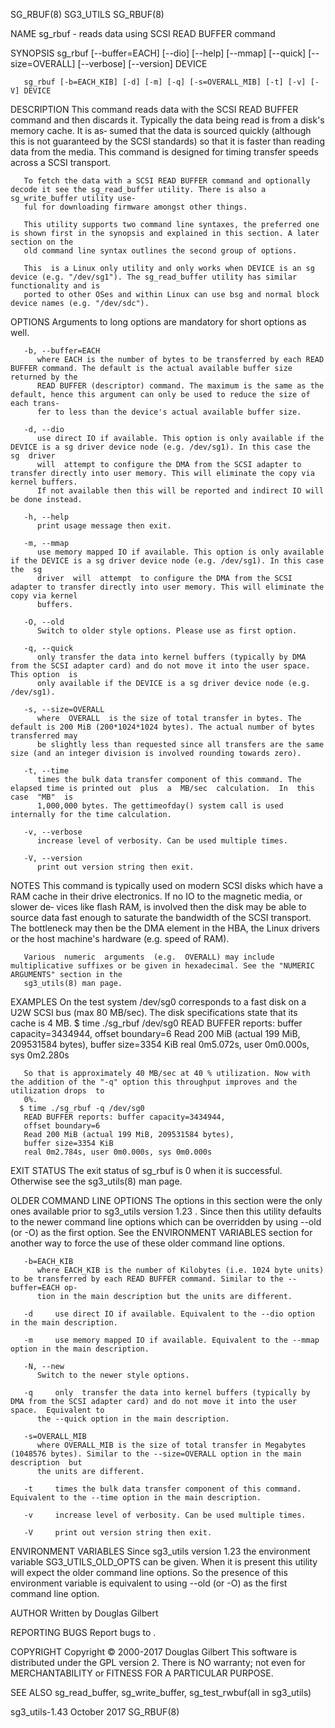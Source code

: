 SG_RBUF(8)								   SG3_UTILS								    SG_RBUF(8)

NAME
       sg_rbuf - reads data using SCSI READ BUFFER command

SYNOPSIS
       sg_rbuf [--buffer=EACH] [--dio] [--help] [--mmap] [--quick] [--size=OVERALL] [--verbose] [--version] DEVICE

       sg_rbuf [-b=EACH_KIB] [-d] [-m] [-q] [-s=OVERALL_MIB] [-t] [-v] [-V] DEVICE

DESCRIPTION
       This  command reads data with the SCSI READ BUFFER command and then discards it. Typically the data being read is from a disk's memory cache. It is as‐
       sumed that the data is sourced quickly (although this is not guaranteed by the SCSI standards) so that it is faster than reading data from  the	media.
       This command is designed for timing transfer speeds across a SCSI transport.

       To fetch the data with a SCSI READ BUFFER command and optionally decode it see the sg_read_buffer utility. There is also a sg_write_buffer utility use‐
       ful for downloading firmware amongst other things.

       This utility supports two command line syntaxes, the preferred one is shown first in the synopsis and explained in this section. A later section on the
       old command line syntax outlines the second group of options.

       This  is a Linux only utility and only works when DEVICE is an sg device (e.g. "/dev/sg1"). The sg_read_buffer utility has similar functionality and is
       ported to other OSes and within Linux can use bsg and normal block device names (e.g. "/dev/sdc").

OPTIONS
       Arguments to long options are mandatory for short options as well.

       -b, --buffer=EACH
	      where EACH is the number of bytes to be transferred by each READ BUFFER command. The default is the actual available buffer size returned by the
	      READ BUFFER (descriptor) command. The maximum is the same as the default, hence this argument can only be used to reduce the size of each trans‐
	      fer to less than the device's actual available buffer size.

       -d, --dio
	      use direct IO if available. This option is only available if the DEVICE is a sg driver device node (e.g. /dev/sg1). In this case the  sg	driver
	      will  attempt to configure the DMA from the SCSI adapter to transfer directly into user memory. This will eliminate the copy via kernel buffers.
	      If not available then this will be reported and indirect IO will be done instead.

       -h, --help
	      print usage message then exit.

       -m, --mmap
	      use memory mapped IO if available. This option is only available if the DEVICE is a sg driver device node (e.g. /dev/sg1). In this case  the  sg
	      driver  will  attempt  to configure the DMA from the SCSI adapter to transfer directly into user memory. This will eliminate the copy via kernel
	      buffers.

       -O, --old
	      Switch to older style options. Please use as first option.

       -q, --quick
	      only transfer the data into kernel buffers (typically by DMA from the SCSI adapter card) and do not move it into the user space. This option  is
	      only available if the DEVICE is a sg driver device node (e.g. /dev/sg1).

       -s, --size=OVERALL
	      where  OVERALL  is the size of total transfer in bytes. The default is 200 MiB (200*1024*1024 bytes). The actual number of bytes transferred may
	      be slightly less than requested since all transfers are the same size (and an integer division is involved rounding towards zero).

       -t, --time
	      times the bulk data transfer component of this command. The elapsed time is printed out  plus  a	MB/sec	calculation.  In  this	case  "MB"  is
	      1,000,000 bytes. The gettimeofday() system call is used internally for the time calculation.

       -v, --verbose
	      increase level of verbosity. Can be used multiple times.

       -V, --version
	      print out version string then exit.

NOTES
       This  command  is  typically used on modern SCSI disks which have a RAM cache in their drive electronics. If no IO to the magnetic media, or slower de‐
       vices like flash RAM, is involved then the disk may be able to source data fast enough to saturate the bandwidth of the SCSI transport. The  bottleneck
       may then be the DMA element in the HBA, the Linux drivers or the host machine's hardware (e.g. speed of RAM).

       Various	numeric	 arguments  (e.g.  OVERALL) may include multiplicative suffixes or be given in hexadecimal. See the "NUMERIC ARGUMENTS" section in the
       sg3_utils(8) man page.

EXAMPLES
       On the test system /dev/sg0 corresponds to a fast disk on a U2W SCSI bus (max 80 MB/sec). The disk specifications state that its cache is 4 MB.
	  $ time ./sg_rbuf /dev/sg0
       READ BUFFER reports: buffer capacity=3434944,
	   offset boundary=6
       Read 200 MiB (actual 199 MiB, 209531584 bytes),
	   buffer size=3354 KiB
       real 0m5.072s, user 0m0.000s, sys 0m2.280s

       So that is approximately 40 MB/sec at 40 % utilization. Now with the addition of the "-q" option this throughput improves and the utilization drops  to
       0%.
	  $ time ./sg_rbuf -q /dev/sg0
       READ BUFFER reports: buffer capacity=3434944,
	   offset boundary=6
       Read 200 MiB (actual 199 MiB, 209531584 bytes),
	   buffer size=3354 KiB
       real 0m2.784s, user 0m0.000s, sys 0m0.000s

EXIT STATUS
       The exit status of sg_rbuf is 0 when it is successful. Otherwise see the sg3_utils(8) man page.

OLDER COMMAND LINE OPTIONS
       The  options  in this section were the only ones available prior to sg3_utils version 1.23 . Since then this utility defaults to the newer command line
       options which can be overridden by using --old (or -O) as the first option. See the ENVIRONMENT VARIABLES section for another way to force the  use  of
       these older command line options.

       -b=EACH_KIB
	      where EACH_KIB is the number of Kilobytes (i.e. 1024 byte units) to be transferred by each READ BUFFER command. Similar to the --buffer=EACH op‐
	      tion in the main description but the units are different.

       -d     use direct IO if available. Equivalent to the --dio option in the main description.

       -m     use memory mapped IO if available. Equivalent to the --mmap option in the main description.

       -N, --new
	      Switch to the newer style options.

       -q     only  transfer the data into kernel buffers (typically by DMA from the SCSI adapter card) and do not move it into the user space.	 Equivalent to
	      the --quick option in the main description.

       -s=OVERALL_MIB
	      where OVERALL_MIB is the size of total transfer in Megabytes (1048576 bytes). Similar to the --size=OVERALL option in the main  description  but
	      the units are different.

       -t     times the bulk data transfer component of this command. Equivalent to the --time option in the main description.

       -v     increase level of verbosity. Can be used multiple times.

       -V     print out version string then exit.

ENVIRONMENT VARIABLES
       Since  sg3_utils	 version  1.23 the environment variable SG3_UTILS_OLD_OPTS can be given. When it is present this utility will expect the older command
       line options. So the presence of this environment variable is equivalent to using --old (or -O) as the first command line option.

AUTHOR
       Written by Douglas Gilbert

REPORTING BUGS
       Report bugs to <dgilbert at interlog dot com>.

COPYRIGHT
       Copyright © 2000-2017 Douglas Gilbert
       This software is distributed under the GPL version 2. There is NO warranty; not even for MERCHANTABILITY or FITNESS FOR A PARTICULAR PURPOSE.

SEE ALSO
       sg_read_buffer, sg_write_buffer, sg_test_rwbuf(all in sg3_utils)

sg3_utils-1.43								 October 2017								    SG_RBUF(8)
